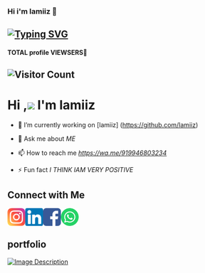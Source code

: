 

### Hi i'm lamiiz 👋

## [![Typing SVG](https://readme-typing-svg.herokuapp.com?font=Lemon+milk&color=F7000&lines=Hi...++im+lamiiz;Welcome+to+my+profile;full+stack+developer)](https://git.io/typing-svg)
#### TOTAL profile VIEWSERS📍
## ![Visitor Count](https://profile-counter.glitch.me/typegrapher/count.svg)


# Hi ,<a href="Hey"><img src="https://raw.githubusercontent.com/TOXIC-DEVIL/TOXIC-DEVIL/TOXIC-DEVIL-OFFICIAL/media/Hi.gif" width="48px"></a> I'm lamiiz&nbsp;




- 🔭 I’m currently working on [lamiiz] (https://github.com/lamiiz)

- 💬 Ask me about *ME*

- 📫 How to reach me *https://wa.me/919946803234*

- ⚡ Fun fact *I THINK IAM VERY POSITIVE*


## Connect with Me


[<img align="left" alt="Instagram" height="40px" width="40px" src="images/instagram.png" />](https://www.instagram.com/your_username/)
[<img align="left" alt="LinkedIn" height="40px" width="40px" src="images/linkedin.png" />](https://www.linkedin.com/in/your_username/)
[<img align="left" alt="Facebook" height="40px" width="40px" src="images/facebook.png" />](https://www.facebook.com/your_username/)
[<img align="left" alt="WhatsApp" height="40px" width="40px" src="images/whatsapp.png" />](https://wa.me/your_phonenumber/)

<br clear="left">

## portfolio


[![Image Description](https://i.ibb.co/qWjRk4x/Screenshot-from-2023-08-07-12-25-01.png)](https://muhammedlamees.great-site.net/)
